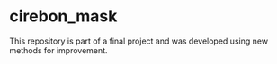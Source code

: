 # cirebon_mask
This repository is part of a final project and was developed using new methods for improvement.
